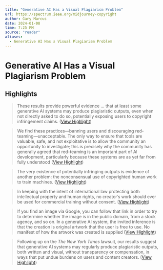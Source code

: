 ```yaml
---
title: "Generative AI Has a Visual Plagiarism Problem"
url: https://spectrum.ieee.org/midjourney-copyright
author: Gary Marcus
date: 2024-01-08
time: 7:25 PM
source: "reader"
aliases:
  - Generative AI Has a Visual Plagiarism Problem
---
```

# Generative AI Has a Visual Plagiarism Problem

## Highlights
> These results provide powerful evidence ... that at least some generative AI systems may produce plagiaristic outputs, even when not directly asked to do so, potentially exposing users to copyright infringement claims. ([View Highlight](https://read.readwise.io/read/01hkk1st39p6w3t0z3h9bqpzsc))

> We find these practices—banning users and discouraging red-teaming—unacceptable. The only way to ensure that tools are valuable, safe, and not exploitative is to allow the community an opportunity to investigate; this is precisely why the community has generally agreed that red-teaming is an important part of AI development, particularly because these systems are as yet far from fully understood ([View Highlight](https://read.readwise.io/read/01hkk2dyj276znmx9mx0436sf0))

> The very existence of potentially infringing outputs is evidence of another problem: the nonconsensual use of copyrighted human work to train machines. ([View Highlight](https://read.readwise.io/read/01hkk2qpd9zpnt6f93cdv83h9v))

> In keeping with the intent of international law protecting both intellectual property and human rights, no creator’s work should ever be used for commercial training without consent. ([View Highlight](https://read.readwise.io/read/01hkk2qwces67ajrq8r04mcbaw))

> If you find an image via Google, you can follow that link in order to try to determine whether the image is in the public domain, from a stock agency, and so on. In a generative AI system, the invited inference is that the creation is original artwork that the user is free to use. No manifest of how the artwork was created is supplied ([View Highlight](https://read.readwise.io/read/01hkk2t5095j108m43r4bevbpb))

> Following up on the *The New York Times* lawsuit, our results suggest that generative AI systems may regularly produce plagiaristic outputs, both written and visual, without transparency or compensation, in ways that put undue burdens on users and content creators. ([View Highlight](https://read.readwise.io/read/01hkk30jhjknghmrv0wcp7m1wd))